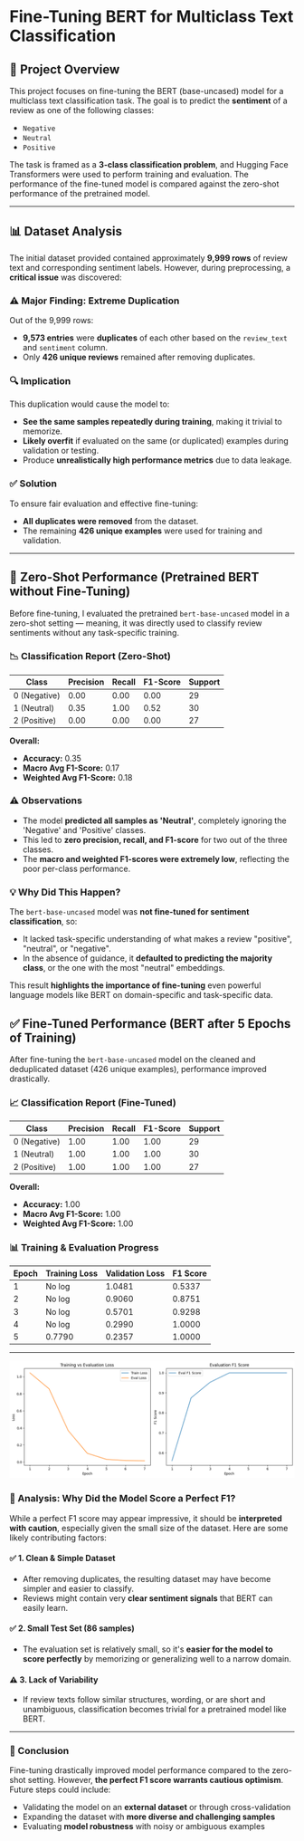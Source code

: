 # Fine-Tuning BERT for Multiclass Text Classification

## 📌 Project Overview

This project focuses on fine-tuning the BERT (base-uncased) model for a multiclass text classification task. The goal is to predict the **sentiment** of a review as one of the following classes:
- `Negative`
- `Neutral`
- `Positive`

The task is framed as a **3-class classification problem**, and Hugging Face Transformers were used to perform training and evaluation. The performance of the fine-tuned model is compared against the zero-shot performance of the pretrained model.

---

## 📊 Dataset Analysis

The initial dataset provided contained approximately **9,999 rows** of review text and corresponding sentiment labels. However, during preprocessing, a **critical issue** was discovered:

### ⚠️ Major Finding: Extreme Duplication

Out of the 9,999 rows:
- **9,573 entries** were **duplicates** of each other based on the `review_text` and `sentiment` column.
- Only **426 unique reviews** remained after removing duplicates.

### 🔍 Implication

This duplication would cause the model to:
- **See the same samples repeatedly during training**, making it trivial to memorize.
- **Likely overfit** if evaluated on the same (or duplicated) examples during validation or testing.
- Produce **unrealistically high performance metrics** due to data leakage.

### ✅ Solution

To ensure fair evaluation and effective fine-tuning:
- **All duplicates were removed** from the dataset.
- The remaining **426 unique examples** were used for training and validation.

---

## 🚫 Zero-Shot Performance (Pretrained BERT without Fine-Tuning)

Before fine-tuning, I evaluated the pretrained `bert-base-uncased` model in a zero-shot setting — meaning, it was directly used to classify review sentiments without any task-specific training.

### 📉 Classification Report (Zero-Shot)

| Class | Precision | Recall | F1-Score | Support |
|-------|-----------|--------|----------|---------|
| 0 (Negative) | 0.00 | 0.00 | 0.00 | 29 |
| 1 (Neutral)  | 0.35 | 1.00 | 0.52 | 30 |
| 2 (Positive) | 0.00 | 0.00 | 0.00 | 27 |

**Overall:**
- **Accuracy:** 0.35  
- **Macro Avg F1-Score:** 0.17  
- **Weighted Avg F1-Score:** 0.18  

### ⚠️ Observations

- The model **predicted all samples as 'Neutral'**, completely ignoring the 'Negative' and 'Positive' classes.
- This led to **zero precision, recall, and F1-score** for two out of the three classes.
- The **macro and weighted F1-scores were extremely low**, reflecting the poor per-class performance.

### 💡 Why Did This Happen?

The `bert-base-uncased` model was **not fine-tuned for sentiment classification**, so:
- It lacked task-specific understanding of what makes a review "positive", "neutral", or "negative".
- In the absence of guidance, it **defaulted to predicting the majority class**, or the one with the most "neutral" embeddings.

This result **highlights the importance of fine-tuning** even powerful language models like BERT on domain-specific and task-specific data.


## ✅ Fine-Tuned Performance (BERT after 5 Epochs of Training)

After fine-tuning the `bert-base-uncased` model on the cleaned and deduplicated dataset (426 unique examples), performance improved drastically.

### 📈 Classification Report (Fine-Tuned)

| Class | Precision | Recall | F1-Score | Support |
|-------|-----------|--------|----------|---------|
| 0 (Negative) | 1.00 | 1.00 | 1.00 | 29 |
| 1 (Neutral)  | 1.00 | 1.00 | 1.00 | 30 |
| 2 (Positive) | 1.00 | 1.00 | 1.00 | 27 |

**Overall:**
- **Accuracy:** 1.00  
- **Macro Avg F1-Score:** 1.00  
- **Weighted Avg F1-Score:** 1.00  

### 📊 Training & Evaluation Progress

| Epoch | Training Loss | Validation Loss | F1 Score |
|-------|----------------|------------------|----------|
| 1     | No log         | 1.0481           | 0.5337   |
| 2     | No log         | 0.9060           | 0.8751   |
| 3     | No log         | 0.5701           | 0.9298   |
| 4     | No log         | 0.2990           | 1.0000   |
| 5     | 0.7790         | 0.2357           | 1.0000   |

---

![Training Curve](static\eval_loss.png)


### 🧠 Analysis: Why Did the Model Score a Perfect F1?

While a perfect F1 score may appear impressive, it should be **interpreted with caution**, especially given the small size of the dataset. Here are some likely contributing factors:

#### ✅ 1. Clean & Simple Dataset
- After removing duplicates, the resulting dataset may have become simpler and easier to classify.
- Reviews might contain very **clear sentiment signals** that BERT can easily learn.

#### ✅ 2. Small Test Set (86 samples)
- The evaluation set is relatively small, so it's **easier for the model to score perfectly** by memorizing or generalizing well to a narrow domain.


#### ⚠️ 3. Lack of Variability
- If review texts follow similar structures, wording, or are short and unambiguous, classification becomes trivial for a pretrained model like BERT.

---

### 🎯 Conclusion

Fine-tuning drastically improved model performance compared to the zero-shot setting. However, **the perfect F1 score warrants cautious optimism**. Future steps could include:

- Validating the model on an **external dataset** or through cross-validation
- Expanding the dataset with **more diverse and challenging samples**
- Evaluating **model robustness** with noisy or ambiguous examples


